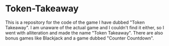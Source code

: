# Token-Takeaway

This is a repository for the code of the game I have dubbed "Token Takeaway".
I am unaware of the actual game and I couldn't find it either, so I went with alliteration and made the name "Token Takeaway".
There are also bonus games like Blackjack and a game dubbed "Counter Countdown".
